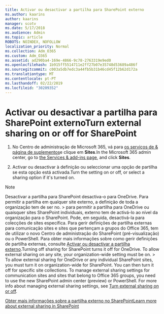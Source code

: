 ```yaml
---
title: Activar ou desactivar a partilha para SharePoint externo
ms.author: kaarins
author: kaarins
manager: scotv
ms.date: 5/17/2018
ms.audience: Admin
ms.topic: article
ROBOTS: NOINDEX, NOFOLLOW
localization_priority: Normal
ms.collection: Adm_O365
ms.custom: Adm_O365
ms.assetid: ad290ba4-169e-4866-9c78-2763319e9ed0
ms.openlocfilehash: 1b915ff5514711e2ff27b07e35748d53689a486f
ms.sourcegitcommit: c003a5db7edc3a44fb5b31b46cd45f12b62d172a
ms.translationtype: MT
ms.contentlocale: pt-PT
ms.lasthandoff: 02/22/2019
ms.locfileid: "30209352"
---
```

# <a name="turn-external-sharing-on-or-off-for-sharepoint"></a><span data-ttu-id="19cec-102">Activar ou desactivar a partilha para SharePoint externo</span><span class="sxs-lookup"><span data-stu-id="19cec-102">Turn external sharing on or off for SharePoint</span></span>

1. <span data-ttu-id="19cec-103">No Centro de administração de Microsoft 365, vá para [os serviços de &amp; página de suplementos](https://portal.office.com/adminportal/home#/Settings/ServicesAndAddIns)e clique em **Sites**.</span><span class="sxs-lookup"><span data-stu-id="19cec-103">In the Microsoft 365 admin center, go to [the Services &amp; add-ins page](https://portal.office.com/adminportal/home#/Settings/ServicesAndAddIns), and click **Sites**.</span></span>
    
2. <span data-ttu-id="19cec-104">Activar ou desactivar à definição ou seleccionar uma opção de partilha se esta opção está activada.</span><span class="sxs-lookup"><span data-stu-id="19cec-104">Turn the setting on or off, or select a sharing option if it's turned on.</span></span>
    
> [!NOTE]
> <span data-ttu-id="19cec-p101">Desactivar a partilha para SharePoint desactiva-o para OneDrive. Para permitir a partilha em qualquer site externo, a definição de toda a organização tem de ser no. > para permitir a partilha para OneDrive ou quaisquer sites SharePoint individuais, externo tem de activá-lo ao nível da organização para o SharePoint. Pode, em seguida, desactivá-la para colecções de sites específica. Para gerir definições de partilha externas para comunicação sites e sites que pertençam a grupos do Office 365, tem de utilizar o novo Centro de administração do SharePoint (pré-visualização) ou o PowerShell. Para obter mais informações sobre como gerir definições de partilha externas, consulte [Activar ou desactivar a partilha externo](https://go.microsoft.com/fwlink/?linkid=866426).</span><span class="sxs-lookup"><span data-stu-id="19cec-p101">Turning off sharing for SharePoint turns it off for OneDrive. To allow external sharing on any site, your organization-wide setting must be on. > To allow external sharing for OneDrive or any individual SharePoint sites, you must turn it on organization-wide for SharePoint. You can then turn it off for specific site collections. To manage external sharing settings for communication sites and sites that belong to Office 365 groups, you need to use the new SharePoint admin center (preview) or PowerShell. For more info about managing external sharing settings, see [Turn external sharing on or off](https://go.microsoft.com/fwlink/?linkid=866426).</span></span> 
  
[<span data-ttu-id="19cec-111">Obter mais informações sobre a partilha externo no SharePoint</span><span class="sxs-lookup"><span data-stu-id="19cec-111">Learn more about external sharing in SharePoint</span></span>](https://go.microsoft.com/fwlink/?linkid=734908)
  

